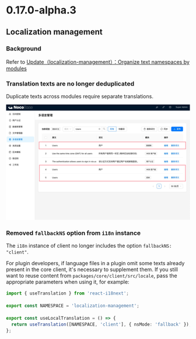 # 0.17.0-alpha.3

## Localization management

### Background

Refer to <a target="_blank" href="https://blog.nocobase.com/posts/organize-text-namespaces-by-modules-in-localization-management/">Update（localization-management）：Organize text namespaces by modules</a>

### Translation texts are no longer deduplicated

Duplicate texts across modules require separate translations.

![](./static/2023-12-13-12-52-32.png)

### Removed `fallbackNS` option from `i18n` instance

The `i18n` instance of client no longer includes the option `fallbackNS: "client"`.

For plugin developers, if language files in a plugin omit some texts already present in the core client, it's necessary to supplement them. If you still want to reuse content from `packages/core/client/src/locale`, pass the appropriate parameters when using it, for example:

```ts
import { useTranslation } from 'react-i18next';

export const NAMESPACE = 'localization-management';

export const useLocalTranslation = () => {
  return useTranslation([NAMESPACE, 'client'], { nsMode: 'fallback' });
};
```
